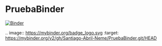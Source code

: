 # PruebaBinder
[![Binder](https://mybinder.org/badge_logo.svg)](https://mybinder.org/v2/gh/Santiago-Abril-Neme/PruebaBinder/tree/main/binder/HEAD)

.. image:: https://mybinder.org/badge_logo.svg
 :target: https://mybinder.org/v2/gh/Santiago-Abril-Neme/PruebaBinder.git/HEAD
